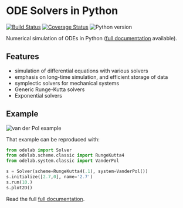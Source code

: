 # ODE Solvers in Python

[![Build Status](https://img.shields.io/travis/olivierverdier/odelab/master.svg?style=flat-square)](https://travis-ci.org/olivierverdier/odelab)
[![Coverage Status](https://img.shields.io/coveralls/olivierverdier/odelab/master.svg?style=flat-square)](https://coveralls.io/r/olivierverdier/odelab?branch=master)
![Python version](https://img.shields.io/badge/python-3.4,_3.5-blue.svg?style=flat-square)

Numerical simulation of ODEs in Python ([full documentation][doc] available).

## Features

 * simulation of differential equations with various solvers
 * emphasis on long-time simulation, and efficient storage of data
 * symplectic solvers for mechanical systems
 * Generic Runge-Kutta solvers
 * Exponential solvers



## Example

![van der Pol example](http://olivierverdier.github.io/odelab/_images/vanderpol.png)

That example can be reproduced with:

```python
from odelab import Solver
from odelab.scheme.classic import RungeKutta4
from odelab.system.classic import VanderPol

s = Solver(scheme=RungeKutta4(.1), system=VanderPol())
s.initialize([2.7,0], name='2.7')
s.run(10.)
s.plot2D()
```

Read the full [full documentation][doc].

[doc]: http://olivierverdier.github.io/odelab/

